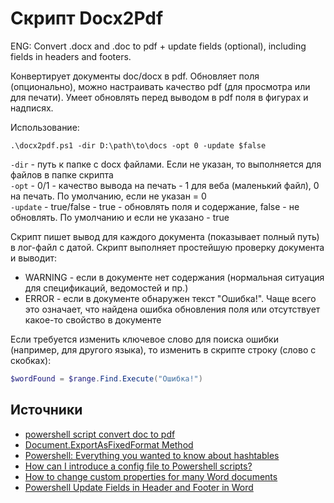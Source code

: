# Скрипт Docx2Pdf

ENG: Convert .docx and .doc to pdf + update fields (optional), including fields in headers and footers.

Конвертирует документы doc/docx в pdf. Обновляет поля (опционально), можно настраивать качество pdf (для просмотра или для печати). Умеет обновлять перед выводом в pdf поля в фигурах и надписях.

Использование:

```console
.\docx2pdf.ps1 -dir D:\path\to\docs -opt 0 -update $false
```

`-dir` - путь к папке с docx файлами. Если не указан, то выполняется для файлов в папке скрипта  
`-opt` - 0/1 - качество вывода на печать - 1 для веба (маленький файл), 0 на печать. По умолчанию, если не указан = 0  
`-update` - true/false - true - обновлять поля и содержание, false - не обновлять. По умолчанию и если не указано - true  

Скрипт пишет вывод для каждого документа (показывает полный путь) в  лог-файл с датой. Скрипт выполняет простейшую проверку документа и  выводит:

- WARNING - если в документе нет содержания (нормальная ситуация для спецификаций, ведомостей и пр.)
- ERROR - если в документе обнаружен текст "Ошибка!". Чаще всего это означает, что найдена ошибка обновления поля или отсутствует какое-то  свойство в документе

Если требуется изменить ключевое слово для поиска ошибки (например, для другого языка), то изменить в скрипте строку (слово с скобках):

```powershell
$wordFound = $range.Find.Execute("Ошибка!")
```

## Источники

- [powershell script convert doc to pdf](https://social.technet.microsoft.com/Forums/ie/en-US/445b2429-e33c-4ce0-9d64-dd31422571bf/powershell-script-convert-doc-to-pdf?forum=winserverpowershell)
- [Document.ExportAsFixedFormat Method](https://docs.microsoft.com/en-us/previous-versions/office/developer/office-2007/bb256835(v=office.12))
- [Powershell: Everything you wanted to know about hashtables](https://powershellexplained.com/2016-11-06-powershell-hashtable-everything-you-wanted-to-know-about/)
- [How can I introduce a config file to Powershell scripts?](https://stackoverflow.com/a/13698982)
- [How to change custom properties for many Word documents](https://stackoverflow.com/a/35920682)
- [Powershell Update Fields in Header and Footer in Word](https://stackoverflow.com/questions/24887905/powershell-update-fields-in-header-and-footer-in-word)
